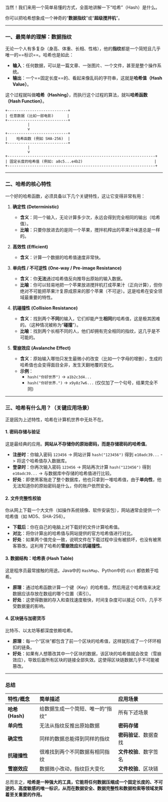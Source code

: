 当然！我们来用一个简单易懂的方式，全面地讲解一下“哈希”（Hash）是什么。

你可以把哈希想象成一个神奇的“**数据指纹**”或“**超级搅拌机**”。

---

### 一、最简单的理解：数据指纹

无论一个人有多复杂（身高、体重、长相、性格），他的**指纹**都是一个简短且几乎唯一的==标识==。哈希也是如此：

*   **输入**：任何数据，可以是一篇文章、一张图片、一个文件，甚至是整个操作系统。
*   **输出**：一个==固定长度==的、看起来像乱码的字符串，这就是**哈希值（Hash Value）**。

这个过程就叫做**哈希（Hashing）**，而执行这个过程的算法，就叫**哈希函数（Hash Function）**。

```
+---------------------------+
| 任意数据 (比如一部电影)      |
+---------------------------+
          |
          v
+---------------------------+
|    哈希函数 (例如 SHA-256)  |
+---------------------------+
          |
          v
+------------------------------------------------------------------+
| 固定长度的哈希值 (例如: a8c5...e4b2)                                |
+------------------------------------------------------------------+
```

---

### 二、哈希的核心特性

一个好的哈希函数，必须具备以下几个关键特性，这让它变得非常有用：

1.  **确定性 (Deterministic)**
    *   **含义**：同一个输入，无论计算多少次，永远会得到完全相同的输出（哈希值）。
    *   **比喻**：只要你放进去的是同一个苹果，搅拌机榨出的苹果汁味道总是一样的。

2.  **高效性 (Efficient)**
    *   **含义**：计算一个数据的哈希值速度非常快。

3.  **单向性 / 不可逆性 (One-way / Pre-image Resistance)**
    *   **含义**：你**无法**通过哈希值反向推导出原始的输入数据。
    *   **比喻**：你可以轻易地把一个苹果放进搅拌机打成苹果汁（正向计算），但你绝对不可能把苹果汁复原成原来的那个苹果（不可逆）。这是哈希在安全领域最重要的特性。

4.  **抗碰撞性 (Collision Resistance)**
    *   **含义**：找到两个**不同**的输入，它们却能产生**相同**的哈希值，这是极其困难的。（这种情况被称为“**碰撞**”）。
    *   **比喻**：找到两个长相不同的人，他们却拥有完全相同的指纹，这几乎是不可能的。

5.  **雪崩效应 (Avalanche Effect)**
    *   **含义**：原始输入哪怕只发生最微小的改变（比如一个字母的增删），生成的哈希值也会变得面目全非，发生天翻地覆的变化。
    *   **示例**：
        *   `hash("你好世界")` -> `a1b2c3d4...`
        *   `hash("你好世界.")` -> `x9y8z7w6...` (仅仅加了一个句号，结果完全不同)

---

### 三、哈希有什么用？（关键应用场景）

正是因为上述特性，哈希在计算机世界中无处不在。

#### 1. 密码存储与验证

这是最经典的应用。**网站从不存储你的原始密码，而是存储密码的哈希值**。

*   **注册时**：你输入密码 `123456` -> 网站计算 `hash("123456")` 得到 `e10adc39...` -> 将这个哈希值存入数据库。
*   **登录时**：你再次输入密码 `123456` -> 网站再次计算 `hash("123456")` 得到 `e10adc39...` -> 与数据库中存储的哈希值进行比较。
*   **好处**：即使黑客拖走了整个数据库，他也只拿到一堆哈希值，由于**单向性**，他无法知道你的原始密码是什么，你的账户依然安全。

#### 2. 文件完整性校验

你从网上下载一个大文件（如操作系统镜像、软件安装包），网站通常会提供一个哈希值（如 MD5、SHA-256）。

*   **下载后**：你在自己的电脑上对下载好的文件计算哈希值。
*   **对比**：将你计算出的哈希值与网站提供的官方哈希值进行对比。
*   **好处**：如果两个值完全一致，说明文件在下载过程中没有被损坏，也没有被黑客篡改。这利用了哈希的**雪崩效应**和**抗碰撞性**。

#### 3. 数据结构：哈希表 (Hash Table)

这是程序员最常接触的用途。Java中的 `HashMap`、Python中的 `dict` 都依赖于哈希。

*   **原理**：通过哈希函数计算一个键（Key）的哈希值，然后用这个哈希值来决定数据应该存放在数组的哪个位置（索引）。
*   **好处**：这使得数据的存入和查找速度极快，时间复杂度可以接近 O(1)，几乎不受数据量的影响。

#### 4. 区块链与加密货币

比特币、以太坊等都深度依赖哈希。

*   **原理**：每一个“区块”都包含了前一个区块的哈希值，这样就形成了一个环环相扣的链条。
*   **好处**：如果有人想篡改其中一个区块的数据，该区块的哈希值就会改变（雪崩效应），导致后面所有区块的链接全部失效。这使得区块链数据几乎不可能被篡改。

---

### 总结

| 特性/概念 | 简单描述 | 应用场景 |
| :--- | :--- | :--- |
| **哈希 (Hash)** | 给数据生成一个简短、唯一的“指纹” | 所有下述场景 |
| **单向性** | 无法从指纹反推出原始数据 | **密码存储** |
| **确定性** | 同样的数据总能得到同样的指纹 | **密码验证**、数据查找 |
| **抗碰撞性** | 很难找到两个不同数据有相同指纹 | **文件校验**、数字签名 |
| **雪崩效应** | 数据微小改动，指纹巨大变化 | **文件校验**、区块链 |

总而言之，**哈希是一种强大的工具，它能将任何数据压缩成一个固定长度的、不可逆的、高度敏感的唯一标识，从而在数据安全、数据完整性和数据检索等领域发挥着至关重要的作用。**
